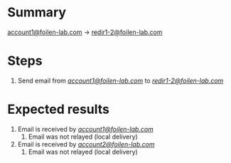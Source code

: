 # Summary

account1@foilen-lab.com -> redir1-2@foilen-lab.com

# Steps

1. Send email from *account1@foilen-lab.com* to *redir1-2@foilen-lab.com*

# Expected results

1. Email is received by *account1@foilen-lab.com*
	  1. Email was not relayed (local delivery)
1. Email is received by *account2@foilen-lab.com*
	  1. Email was not relayed (local delivery)
